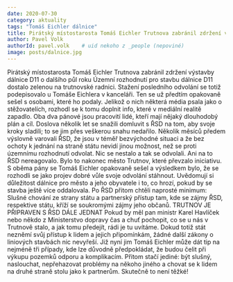 ```yaml
---
date: 2020-07-30
category: aktuality
tags: "Tomáš Eichler dálnice"
title: Pirátský místostarosta Tomáš Eichler Trutnova zabránil zdržení výstavby dálnice
author: Pavel Volk
authorId: pavel.volk    # uid nekoho z _people (nepoviné)
image: posts/dalnice.jpg
---
```


Pirátský místostarosta Tomáš Eichler Trutnova zabránil zdržení výstavby dálnice
D11 o dalšího půl roku
Územní rozhodnutí pro stavbu dálnice D11 dostalo zelenou na trutnovské radnici. Stažení
posledního odvolání se totiž podepisovalo u Tomáše Eichlera v kanceláři. Ten se už předtím
opakovaně sešel s osobami, které ho podaly. Jelikož o nich některá média psala jako o
stěžovatelích, rozhodl se k tomu doplnit info, které v mediální realitě zapadlo.
Oba dva pánové jsou pracovití lidé, kteří mají nějaký dlouhodobý plán a cíl. Doslova několik let se
snažili domluvit s ŘSD na tom, aby svoje kroky sladili; to se jim přes veškerou snahu nedařilo. Několik
měsíců předem výslovně varovali ŘSD, že jsou v téměř bezvýchodné situaci a že bez ochoty k
jednání na straně státu nevidí jinou možnost, než se proti územnímu rozhodnutí odvolat. Nic se
nestalo a tak se odvolali.
Ani na to ŘSD nereagovalo. Bylo to nakonec město Trutnov, které převzalo iniciativu. S oběma pány
se Tomáš Eichler opakovaně sešel a výsledkem bylo, že se rozhodli se jako projev dobré vůle svoje
odvolání stáhnout. Uvědomují si důležitost dálnice pro město a jeho obyvatele i to, co hrozí, pokud by
se stavba ještě více oddalovala.
Po ŘSD přitom chtěli naprosté minimum: Slušné chování ze strany státu a partnerský přístup tam, kde
se zájmy ŘSD, respektive státu, kříží se soukromými zájmy jeho občanů.
TRUTNOV JE PŘIPRAVEN S ŘSD DÁLE JEDNAT
Pokud by měl pan ministr Karel Havlíček nebo někdo z Ministerstvo dopravy čas a chuť pochopit, co
se u nás v Trutnově stalo, a jak tomu předejít, rádi je tu uvítáme. Dokud totiž stát nezněmí svůj přístup
k lidem a jejich připomínkám, žádné další zákony o liniových stavbách nic nevyřeší. Již nyní jim
Tomáš Eichler může dát tip na nejméně tři případy, kde lze důvodně předpokládat, že budou čelit při
výkupu pozemků odporu a komplikacím. Přitom stačí jediné: být slušný, naslouchat, nepřehazovat
problémy na někoho jiného a chovat se k lidem na druhé straně stolu jako k partnerům. Skutečně to
není těžké! 
